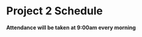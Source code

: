 # Project 2 Schedule

**Attendance will be taken at 9:00am every morning**

<!-- ## Friday, June 9th, 2017

| Time   | Event                                   |
|:-------|:----------------------------------------|
| 2:30pm | Deadline for Project Idea to Instructor |

## Thursday, June 15th, 2017

**Presentations will begin at 2:30pm.**

You are allowed to bring your laptop to the presentations -- we encourage you to Slack questions and comments about the presentations while they're happening! You are not, however, allowed to work on your projects at that time, out of respect for your classmates.

| Time          | Event                                             |
|:--------------|:--------------------------------------------------|
| 12:00pm        | **[Presentation Video](./presentations.md) due** |
| 2:30 - 4:00 pm | [Project Presentations - Watch Videos Here](./wdi13_presentation_videos.md)      |
| 2:30 - 3:10 pm | 1st Round of Videos && 10 minute break                   |
| 3:10 - 3:40 pm | 2nd Round of Videos && 10 minute break                   |
| 3:20 - 3:50 pm | 3rd Round of Videos             |
| 3:50 - 4:00 pm | Non-ominous surprise |
| 4:00 - 4:30 pm | Squad Retros && Envelopes |
| 4:30 - 5:00 pm | Mid Course Feedback |
 -->
